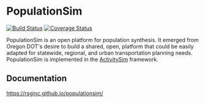 PopulationSim
=============

[![Build Status](https://travis-ci.org/RSGInc/populationsim.svg?branch=master)](https://travis-ci.org/RSGInc/populationsim) [![Coverage Status](https://coveralls.io/repos/RSGInc/populationsim/badge.png?branch=master)](https://coveralls.io/r/RSGInc/populationsim?branch=master)


PopulationSim is an open platform for population synthesis.  It emerged
from Oregon DOT's desire to build a shared, open, platform that could be 
easily adapted for statewide, regional, and urban transportation planning 
needs.  PopulationSim is implemented in the 
[ActivitySim](https://github.com/UDST/activitysim) framework. 

## Documentation

https://rsginc.github.io/populationsim/
